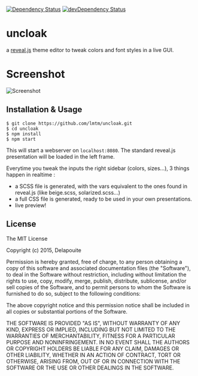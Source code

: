 [![Dependency Status](https://david-dm.org/lmtm/uncloak.svg?style=flat)](https://david-dm.org/)
[![devDependency Status](https://david-dm.org/lmtm/uncloak/dev-status.svg?style=flat)](https://david-dm.org/#info=devDependencies)

# uncloak

a [reveal.js](https://github.com/hakimel/reveal.js) theme editor to tweak colors and font styles in a live GUI.

# Screenshot

![Screenshot](https://github.com/lmtm/uncloak/blob/master/screenshot.jpg?raw=true)

## Installation & Usage

    $ git clone https://github.com/lmtm/uncloak.git
    $ cd uncloak
    $ npm install
    $ npm start

This will start a webserver on `localhost:8080`. The standard reveal.js presentation will be loaded in the left frame.

Everytime you tweak the inputs the right sidebar (colors, sizes…), 3 things happen in realtime :

* a SCSS file is generated, with the vars equivalent to the ones found in reveal.js (like beige.scss, solarized.scss…)
* a full CSS file is generated, ready to be used in your own presentations.
* live preview!

## License

The MIT License

Copyright (c) 2015, Delapouite

Permission is hereby granted, free of charge, to any person obtaining a copy of this software and associated documentation files (the "Software"), to deal in the Software without restriction, including without limitation the rights to use, copy, modify, merge, publish, distribute, sublicense, and/or sell copies of the Software, and to permit persons to whom the Software is furnished to do so, subject to the following conditions:

The above copyright notice and this permission notice shall be included in all copies or substantial portions of the Software.

THE SOFTWARE IS PROVIDED "AS IS", WITHOUT WARRANTY OF ANY KIND, EXPRESS OR IMPLIED, INCLUDING BUT NOT LIMITED TO THE WARRANTIES OF MERCHANTABILITY, FITNESS FOR A PARTICULAR PURPOSE AND NONINFRINGEMENT. IN NO EVENT SHALL THE AUTHORS OR COPYRIGHT HOLDERS BE LIABLE FOR ANY CLAIM, DAMAGES OR OTHER LIABILITY, WHETHER IN AN ACTION OF CONTRACT, TORT OR OTHERWISE, ARISING FROM, OUT OF OR IN CONNECTION WITH THE SOFTWARE OR THE USE OR OTHER DEALINGS IN THE SOFTWARE.
